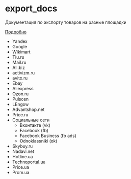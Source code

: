 # export_docs
Документация по экспорту товаров на разные площадки

[Подробно](https://tahografservis.github.io/export_docs/)

 -  Yandex
 -  Google
 -  Wikimart
 -  Tiu.ru
 -  Mail.ru
 -  All.biz
 -  activizm.ru
 -  avito.ru
 -  Ebay
 -  Aliexpress
 -  Ozon.ru
 -  Pulscen
 -  LEngow
 -  Advantshop.net
 -  Price.ru
 -  Социальные сети
     -  Вконтакте (vk)
     -  Facebook (fb)
     -  Facebook Business (fb ads)
     -  Odnoklassniki (ok)
 -  Skybuy.ru
 -  Nadavi.net
 -  Hotline.ua
 -  Technoportal.ua
 -  Price.ua
 -  Prom.ua

